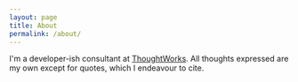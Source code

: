 ```yaml
---
layout: page
title: About
permalink: /about/
---
```


I'm a developer-ish consultant at [ThoughtWorks](http://www.thoughtworks.com).
All thoughts expressed are my own except for quotes, which I endeavour to cite.
